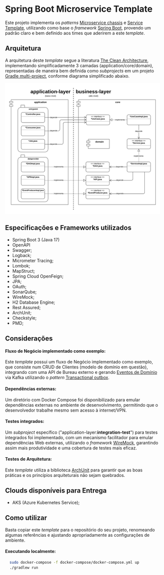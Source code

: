 # Spring Boot Microservice Template

Este projeto implementa os _patterns_ [Microservice chassis](https://microservices.io/patterns/microservice-chassis.html) e [Service Template](https://microservices.io/patterns/service-template.html), 
utilizando como base o _framework_ [Spring Boot](https://spring.io/projects/spring-boot), provendo um padrão claro e bem definido aos times que aderirem a este _template_.

## Arquitetura

A arquitetura deste _template_ segue a literatura [The Clean Architecture](https://blog.cleancoder.com/uncle-bob/2012/08/13/the-clean-architecture.html),
implementando simplificadamente 3 camadas (application/core/domain), representadas de maneira bem definida como _subprojects_ em um projeto [Gradle multi-project](https://docs.gradle.org/current/userguide/multi_project_builds.html), conforme diagrama simplificado abaixo.

![clean-arch-diagram.png](docs%2Fclean-arch-diagram.png)

## Especificações e Frameworks utilizados
* Spring Boot 3 (Java 17)
* OpenAPI
* Swagger;
* Logback;
* Micrometer Tracing;
* Lombok;
* MapStruct;
* Spring Cloud OpenFeign;
* JPA;
* OAuth;
* SonarQube;
* WireMock;
* H2 Database Engine;
* Rest Assured;
* ArchUnit;
* Checkstyle;
* PMD;

## Considerações

#### Fluxo de Negócio implementado como exemplo:
Este _template_ possui um fluxo de Negócio implementado como exemplo, que consiste num CRUD de 
Clientes (modelo de domínio em questão), integrando com uma API de Bureau externo e gerando
[Eventos de Domínio](https://microservices.io/patterns/data/domain-event.html) via Kafka utilizando o
_pattern_ [Transactional outbox](https://microservices.io/patterns/data/transactional-outbox.html).

#### Dependências externas:
Um diretório com Docker Compose foi disponibilizado para emular dependências externas no ambiente de desenvolvimento, 
permitindo que o desenvolvedor trabalhe mesmo sem acesso à internet/VPN.

#### Testes integrados:
Um _subproject_ específico ("application-layer:**integration-test**") para testes integrados foi implementado, com um mecanismo facilitador para emular 
dependências Web externas, utilizando o _framework_ [WireMock](https://wiremock.org/), garantindo assim mais produtividade e uma cobertura de testes mais eficaz.

#### Testes de Arquitetura:
Este _template_ utiliza a biblioteca [ArchUnit](https://www.archunit.org/) para garantir que as boas práticas e os 
princípios arquiteturais não sejam quebrados.

## Clouds disponíveis para Entrega 
* AKS (Azure Kubernetes Service);

## Como utilizar
Basta copiar este _template_ para o repositório do seu projeto, renomeando algumas referências e ajustando apropriadamente as configurações de ambiente.

#### Executando localmente:

```bash
  sudo docker-compose -f docker-compose/docker-compose.yml up
  ./gradlew run  
```